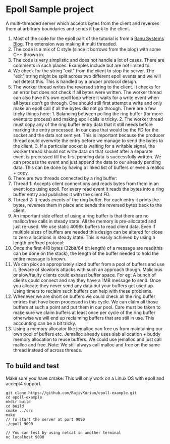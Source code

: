 Epoll Sample project
====================

A multi-threaded server which accepts bytes from the client and reverses them at arbitrary boundaries and sends it back to the client.

1.  Most of the code for the epoll part of the tutorial is from a [Banu Systems Blog](https://banu.com/blog/2/how-to-use-epoll-a-complete-example-in-c/). The extension was making it multi threaded.
2.  The code is a mix of C style (since it borrows from the blog) with some C++ thrown in.
3.  The code is very simplistic and does not handle a lot of cases. There are comments in such places. Examples include but are not limited to:
  1. We check for the string "exit" from the client to stop the server. The "exit" string might be split across two different epoll events and we will not detect this. This is handled by a proper protocol design.
  2.  The worker thread writes the reversed string to the client. It checks for an error but does not check if all bytes were written. The worker thread can also have it's own epoll loop where it waits for a write event when all bytes don't go through. One should still first attempt a write and only make an epoll call if all the bytes did not go through. There are a few tricky things here:
    1.  Balancing between polling the ring buffer (for more events to process) and making epoll calls is tricky.
    2.  The worker thread must copy any of the ring buffer entry data that it still needs before marking the entry processed. In our case that would be the FD for the socket and the data not sent yet. This is important because the producer thread could overwrite the entry before we manage to send the bytes to the client.
    3.  If a particular socket is waiting for a writable signal, the worker thread should not write data on that socket after a separate event is processed till the first pending data is successfully written. We can process the event and just append the data to our already pending data. This can be done by having a linked list of buffers or even a realloc + copy.
4.  There are two threads connected by a ring buffer:
  1.  Thread 1: Accepts client connections and reads bytes from them in an event loop using epoll. For every read event it reads the bytes into a ring buffer entry and publishes it with the client FD.
  2.  Thread 2: It reads events of the ring buffer. For each entry it prints the bytes, reverses them in place and sends the reversed bytes back to the client.
5.  An important side effect of using a ring buffer is that there are no malloc/free calls in steady state. All the memory is pre-allocated and just re-used. We use static 4096k buffers to read client data. Even if multiple sizes of buffers are needed this design can be altered for close to zero allocations in steady state. This is easily achieved by using a length prefixed protocol:
  1.   Once the first 4/8 bytes (32bit/64 bit length) of a message are read(this can be done on the stack), the length of the buffer needed to hold the entire message is known.
  2.  We can pick an appropriately sized buffer from a pool of buffers and use it. Beware of slowloris attacks with such an approach though. Malicious or slow/faulty clients could exhaust buffer space. For eg: A bunch of clients could connect and say they have a 1MB message to send. Once you allocate they never send any data but your buffers get used up. Using timers to reclaim such buffers can help with these problems.
  3.  Whenever we are short on buffers we could check all the ring buffer entries that have been processed in this cycle. We can claim all those buffers at such a point and put them in our pool. Care must be taken to make sure we claim buffers at least once per cycle of the ring buffer otherwise we will end up reclaiming buffers that are still in use. This accounting can be a bit tricky.
  4. Using a memory allocator like jemalloc can free us from maintaining our own pool of buffers etc. Jemalloc already uses slab allocation + buddy memory allocation to reuse buffers. We could use jemalloc and just call malloc and free. Note: We still always call malloc and free on the same thread instead of across threads.

  To build and test
-------------------

  Make sure you have cmake. This will only work on a Linux OS with epoll and accept4 support.

    git clone https://github.com/RajivKurian/epoll-example.git
    cd epoll-example
    mkdir build
    cd build
    cmake ../src
    make
    // To start the server at port 9090
    ./epoll 9090

    // You can test by using netcat in another terminal
    nc localhost 9090




